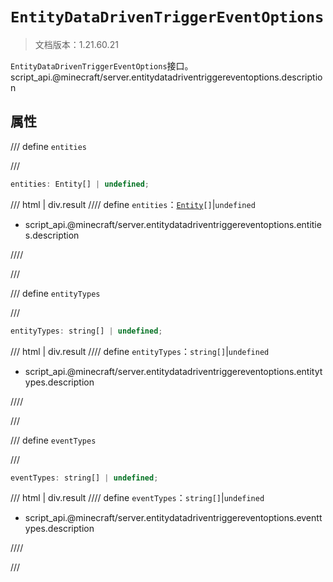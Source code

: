 # `EntityDataDrivenTriggerEventOptions`

> 文档版本：1.21.60.21

`EntityDataDrivenTriggerEventOptions`接口。script_api.@minecraft/server.entitydatadriventriggereventoptions.description

## 属性

/// define
`entities`


///

```js
entities: Entity[] | undefined;
```

/// html | div.result
//// define
`entities`：<code><a href="../entity/">Entity</a>[]</code>|`undefined`

- script_api.@minecraft/server.entitydatadriventriggereventoptions.entities.description


////

///


/// define
`entityTypes`


///

```js
entityTypes: string[] | undefined;
```

/// html | div.result
//// define
`entityTypes`：`string[]`|`undefined`

- script_api.@minecraft/server.entitydatadriventriggereventoptions.entitytypes.description


////

///


/// define
`eventTypes`


///

```js
eventTypes: string[] | undefined;
```

/// html | div.result
//// define
`eventTypes`：`string[]`|`undefined`

- script_api.@minecraft/server.entitydatadriventriggereventoptions.eventtypes.description


////

///


